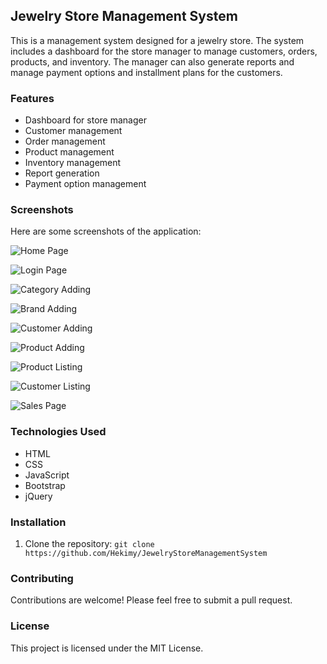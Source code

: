 ## Jewelry Store Management System

This is a management system designed for a jewelry store. The system includes a dashboard for the store manager to manage customers, orders, products, and inventory. The manager can also generate reports and manage payment options and installment plans for the customers.

### Features

- Dashboard for store manager
- Customer management
- Order management
- Product management
- Inventory management
- Report generation
- Payment option management

### Screenshots

Here are some screenshots of the application:

![Home Page](https://user-images.githubusercontent.com/95829445/230301221-b70a5d77-1f53-45e0-b555-f981f371b594.png)

![Login Page](https://user-images.githubusercontent.com/95829445/230301562-d6642b0d-8a2e-46cc-b9a0-d4eb1fd948b5.PNG)

![Category Adding](https://user-images.githubusercontent.com/95829445/230301647-7bac962b-4945-45a7-b295-c3b79d73ad11.png)

![Brand Adding](https://user-images.githubusercontent.com/95829445/230301674-a04f99c3-fedd-411d-8fc4-1e92abcce6b1.png)

![Customer Adding](https://user-images.githubusercontent.com/95829445/230301732-bc93c794-8c61-4d82-b1d6-6e63367d4f50.png)

![Product Adding](https://user-images.githubusercontent.com/95829445/230301788-3b9c70a5-b900-4215-be5f-bb978b076f9e.png)

![Product Listing](https://user-images.githubusercontent.com/95829445/230301824-dfd769b7-00cd-440c-ae6b-f94ce2add599.png)


![Customer Listing](https://user-images.githubusercontent.com/95829445/230301843-36f72b53-911a-41b3-ae25-354ab2d8e295.PNG)



![Sales Page](./SatısSayfası.png)

### Technologies Used

- HTML
- CSS
- JavaScript
- Bootstrap
- jQuery

### Installation

1. Clone the repository: `git clone https://github.com/Hekimy/JewelryStoreManagementSystem`

### Contributing

Contributions are welcome! Please feel free to submit a pull request.

### License

This project is licensed under the MIT License.
